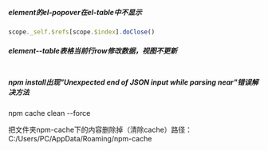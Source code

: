 ##### element的el-popover在el-table中不显示

```js
scope._self.$refs[scope.$index].doClose()
```

##### element--table表格当前行row修改数据，视图不更新

```

```

##### npm install出现"Unexpected end of JSON input while parsing near"错误解决方法

npm cache clean --force

把文件夹npm-cache下的内容删除掉（清除cache）路径：C:/Users/PC/AppData/Roaming/npm-cache